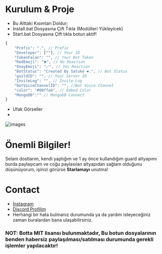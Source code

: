 # Kurulum & Proje
* Bu Alttaki Kısımları Doldur;
* Install.bat Dosyasına Çift Tıkla (Modülleri Yükleyicek)
* Start.bat Dosyasına Çift tıkla botun aktif!

```javascript
{
    "Prefix": ".", // Prefix
    "Developer": [""], // Your ID
    "TokenFalan": "", // Your Bot Token
    "RedEmoji": "❌", // No Reaction
    "OnayEmoji": "✅", // Yes Reaction 
    "BotStatus": "Created By Satuké ❤️.", // Bot Status 
    "guildID": "", // Your Server ID
    "İnviteLog": "", // İnvite Log
    "botVoiceChannelID": "", //Bot Voice Channel
    "color": "#00ffa4", // Embed Color  
    "MongoDB":"" // MongoDB Connect
}
```

- Ufak Görseller
- 
![images](username.github.com/Images/indir.png)

# Önemli Bilgiler!
Selam dostlarım, kendi yaptığım ve 1 ay önce kullandığım guard altyapımı burda paylaşıcam ve coğu paylasılan altyapıdan sağlam olduğunu düşünüyorum, işinizi görürse **Starlamayı** unutma!

# Contact
* [İnstagram](https://instagram.com/satukecim)
* [Discord Profilim](https://discord.com/users/707325480378040430)
* Herhangi bir hata bulmanız durumunda ya da yardım isteyeceğiniz zaman buralardan bana ulaşabilirsiniz.

### NOT: Botta MIT lisansı bulunmaktadır, Bu botun dosyalarının benden habersiz paylaşılması/satılması durumunda gerekli işlemler yapılacaktır!
